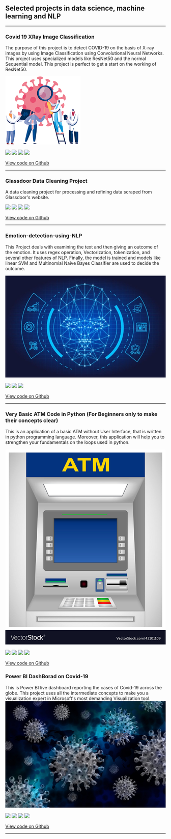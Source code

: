 ## Selected projects in data science, machine learning and NLP

---

### Covid 19 XRay Image Classification

The purpose of this project is to detect COVID-19 on the basis of X-ray images by using Image Classification using Convolutional Neural Networks. This project uses specialized models like ResNet50 and the normal Sequential model. This project is perfect to get a start on the working of ResNet50. <br>

<img src="images/project1.png?raw=true" />

[![](https://img.shields.io/badge/Python-white?logo=Python)](#) [![](https://img.shields.io/badge/Jupyter-white?logo=Jupyter)](#) [![](https://img.shields.io/badge/PyTorch-white?logo=pytorch)](#) [![](https://img.shields.io/badge/numpy-white)](#)

[View code on Github](https://github.com/kartikeysaini98/Covid-19-XRay-Image-Classification)

---

### Glassdoor Data Cleaning Project

A data cleaning project for processing and refining data scraped from Glassdoor's website.


[![](https://img.shields.io/badge/Python-white?logo=Python)](#) [![](https://img.shields.io/badge/Jupyter-white?logo=Jupyter)](#) [![](https://img.shields.io/badge/pandas-blue)](#) [![](https://img.shields.io/badge/numpy-white)](#)

[View code on Github](https://github.com/kartikeysaini98/Glassdoor-Data-Cleaning)

---

### Emotion-detection-using-NLP

This Project deals with examining the text and then giving an outcome of the emotion. It uses regex operation, Vectorization, tokenization, and several other features of NLP. Finally, the model is trained and models like linear SVM and Multinomial Naive Bayes Classifier are used to decide the outcome.

<img src="images/project3.jpg?raw=true"/>


[![](https://img.shields.io/badge/sql-blue)](#) [![](https://img.shields.io/badge/noteable-blue)](#) [![](https://img.shields.io/badge/RDBMS-blue)](#) 

[View code on Github](https://github.com/kartikeysaini98/Emotion-detection-using-NLP)

---

### Very Basic ATM Code in Python (For Beginners only to make their concepts clear)

This is an application of a basic ATM without User Interface, that is written in python programming language. Moreover, this application will help you to strengthen your fundamentals on the loops used in python.

<img src="images/project4.jpg?raw=true" />

[![](https://img.shields.io/badge/Python-white?logo=Python)](#) [![](https://img.shields.io/badge/Jupyter-white?logo=Jupyter)](#) [![](https://img.shields.io/badge/pandas-blue)](#) [![](https://img.shields.io/badge/numpy-white)](#) 

[View code on Github](https://github.com/kartikeysaini98/Basic-ATM)

### Power BI DashBorad on Covid-19

This is Power BI live dashboard reporting the cases of Covid-19 across the globe. This project uses all the intermediate concepts to make you a visualization expert in Microsoft's most demanding Visualization tool.
<img src="images/project5.jpg?raw=true" />

[![](https://img.shields.io/badge/Python-white?logo=Python)](#) [![](https://img.shields.io/badge/Jupyter-white?logo=Jupyter)](#) [![](https://img.shields.io/badge/pandas-blue)](#) [![](https://img.shields.io/badge/numpy-white)](#) 

[View code on Github](https://github.com/kartikeysaini98/Basic-ATM)

---
